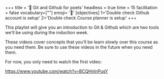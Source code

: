 +++
title = '📖 Git and Github for poets'
headless = true
time = 15
facilitation = false
vocabulary=[""]
emoji= '🧩'
[objectives]
1='Double check Github account is setup'
2='Double check Course planner is setup'
+++

This playlist will give you an introduction to Git & Github which are two tools we'll be using during the induction week.

These videos cover concepts that you'll be learn slowly over this course as you need them. Be sure to use these videos in the future when you need them.

For now, you only need to watch the first video:

https://www.youtube.com/watch?v=BCQHnlnPusY

